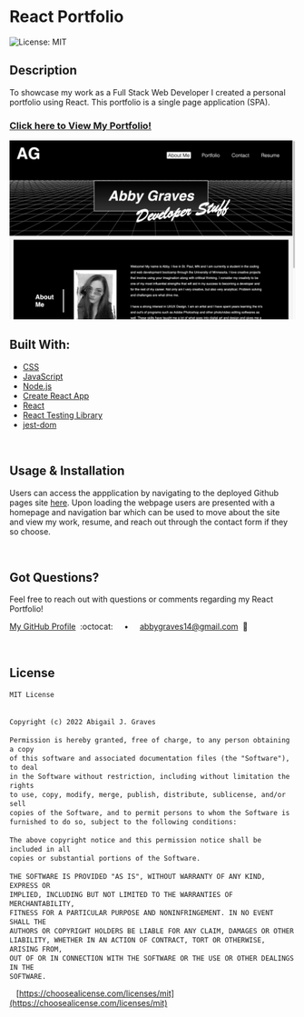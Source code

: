 # React Portfolio

![License: MIT](https://img.shields.io/badge/License-MIT-ffffff.svg)

## **Description**
To showcase my work as a Full Stack Web Developer I created a personal portfolio using React. This portfolio is a single page application (SPA).

<!-- NEED LINK TO DEPLOYED SITE !!!-->
### [Click here to View My Portfolio!]()

<!-- NEED IMAGE !!!-->
<img src="./src/assets/images/react-portfolio.png"/>

<br/>

## **Built With:**
  + [CSS](https://developer.mozilla.org/en-US/docs/Web/CSS)
  + [JavaScript](https://developer.mozilla.org/en-US/docs/Web/JavaScript)
  + [Node.js](https://nodejs.org/en/)
  + [Create React App](https://www.npmjs.com/package/create-react-app)
  + [React](https://reactjs.org/)
  + [React Testing Library](https://www.npmjs.com/package/@testing-library/react)
  + [jest-dom](https://www.npmjs.com/package/@testing-library/jest-dom)


<br/>

  <!-- NEED LINK TO DEPLOYED SITE !!!-->
## **Usage & Installation** 
Users can access the appplication by navigating to the deployed Github pages site [here](). Upon loading the webpage users are presented with a homepage and navigation bar which can be used to move about the site and view my work, resume, and reach out through the contact form if they so choose.

<br/>

## **Got Questions?**
Feel free to reach out with questions or comments regarding my React Portfolio!

[My GitHub Profile](https://github.com/abbygraves)&nbsp; :octocat: &nbsp;&nbsp;&nbsp; • &nbsp;&nbsp;&nbsp; abbygraves14@gmail.com&nbsp; :incoming_envelope:

<br/>

## **License**
```
MIT License


Copyright (c) 2022 Abigail J. Graves

Permission is hereby granted, free of charge, to any person obtaining a copy
of this software and associated documentation files (the "Software"), to deal
in the Software without restriction, including without limitation the rights
to use, copy, modify, merge, publish, distribute, sublicense, and/or sell
copies of the Software, and to permit persons to whom the Software is
furnished to do so, subject to the following conditions:

The above copyright notice and this permission notice shall be included in all
copies or substantial portions of the Software.

THE SOFTWARE IS PROVIDED "AS IS", WITHOUT WARRANTY OF ANY KIND, EXPRESS OR
IMPLIED, INCLUDING BUT NOT LIMITED TO THE WARRANTIES OF MERCHANTABILITY,
FITNESS FOR A PARTICULAR PURPOSE AND NONINFRINGEMENT. IN NO EVENT SHALL THE
AUTHORS OR COPYRIGHT HOLDERS BE LIABLE FOR ANY CLAIM, DAMAGES OR OTHER
LIABILITY, WHETHER IN AN ACTION OF CONTRACT, TORT OR OTHERWISE, ARISING FROM,
OUT OF OR IN CONNECTION WITH THE SOFTWARE OR THE USE OR OTHER DEALINGS IN THE
SOFTWARE.
```

&nbsp;&nbsp; [https://choosealicense.com/licenses/mit](https://choosealicense.com/licenses/mit)